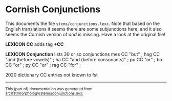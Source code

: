 # Cornish Conjunctions

This documents the file `stems/conjunctions.lexc`. Note that based on the English 
translations it seems there are some subjunctions here, and it also seems the Cornish
version of *and* is missing. Have a look at the original file!

**LEXICON CC** adds tag **+CC**

**LEXICON Conjunction** lists 30 or so conjunctions
mes CC "but" ;
hag CC "and (before vowels)" ;
ha CC "and (before consonants)" ;
po CC "or" ;
bo CC "or" ;
py CC "or" ;
rag CC "for" ;

2020 dictionary CC entries not known to fst

* * *

<small>This (part of) documentation was generated from [src/fst/morphology/stems/conjunctions.lexc](https://github.com/giellalt/lang-cor/blob/main/src/fst/morphology/stems/conjunctions.lexc)</small>
